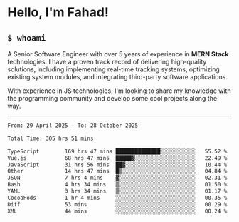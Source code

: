 <h1>Hello, I'm Fahad!</h1>

<h2><code>$ whoami</code></h2>

A Senior Software Engineer with over 5 years of experience in **MERN Stack** technologies. I have a proven track record of delivering high-quality solutions, including implementing real-time tracking systems, optimizing existing system modules, and integrating third-party software applications.

With experience in JS technologies, I'm looking to share my knowledge with the programming community and develop some cool projects along the way.

---

<!--START_SECTION:waka-->

```txt
From: 29 April 2025 - To: 28 October 2025

Total Time: 305 hrs 51 mins

TypeScript        169 hrs 47 mins ██████████████░░░░░░░░░░░   55.52 %
Vue.js            68 hrs 47 mins  █████▓░░░░░░░░░░░░░░░░░░░   22.49 %
JavaScript        31 hrs 56 mins  ██▓░░░░░░░░░░░░░░░░░░░░░░   10.44 %
Other             14 hrs 47 mins  █▒░░░░░░░░░░░░░░░░░░░░░░░   04.84 %
JSON              7 hrs 4 mins    ▓░░░░░░░░░░░░░░░░░░░░░░░░   02.31 %
Bash              4 hrs 34 mins   ▒░░░░░░░░░░░░░░░░░░░░░░░░   01.50 %
YAML              3 hrs 34 mins   ▒░░░░░░░░░░░░░░░░░░░░░░░░   01.17 %
CocoaPods         1 hr 4 mins     ░░░░░░░░░░░░░░░░░░░░░░░░░   00.35 %
Diff              53 mins         ░░░░░░░░░░░░░░░░░░░░░░░░░   00.29 %
XML               44 mins         ░░░░░░░░░░░░░░░░░░░░░░░░░   00.24 %
```

<!--END_SECTION:waka-->

<!--
**heyFahad/heyFahad** is a ✨ _special_ ✨ repository because its `README.md` (this file) appears on your GitHub profile.

Here are some ideas to get you started:

- 🔭 I’m currently working on ...
- 🌱 I’m currently learning ...
- 👯 I’m looking to collaborate on ...
- 🤔 I’m looking for help with ...
- 💬 Ask me about ...
- 📫 How to reach me: ...
- 😄 Pronouns: ...
- ⚡ Fun fact: ...
-->
